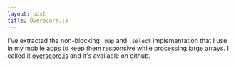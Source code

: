 ```yaml
---
layout: post
title: Overscore.js
---
```


I've extracted the non-blocking `.map` and `.select` implementation that I use in my mobile apps to keep them responsive while processing large arrays. I called it [overscore.js](http://github.com/bnolan/Overscore) and it's available on github.